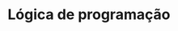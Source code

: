 <!DOCTYPE html>
<html lang="en">
<head>
    <meta charset="UTF-8">
    <meta http-equiv="X-UA-Compatible" content="IE=edge">
    <meta name="viewport" content="width=device-width, initial-scale=1.0">
    <title>Lógica de programação</title>
</head>
<body>
    <h1>Lógica de programação</h1>
</body>
</html>
